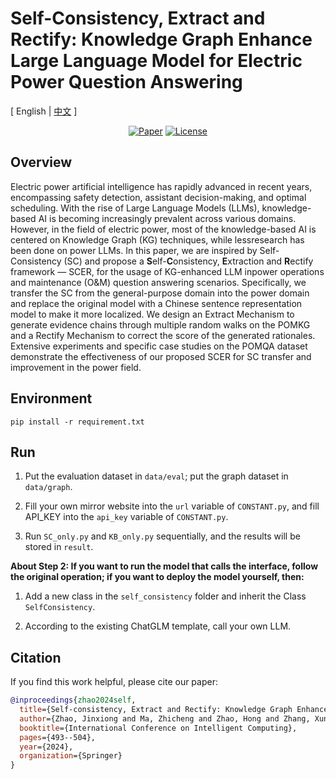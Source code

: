 # Self-Consistency, Extract and Rectify: Knowledge Graph Enhance Large Language Model for Electric Power Question Answering

\[ English | [中文](README_zh.md) \]

<div align="center">

[![Paper](https://img.shields.io/badge/Paper-Springer-red)](https://link.springer.com/chapter/10.1007/978-981-97-5615-5_40) [![License](https://img.shields.io/badge/License-MIT-green.svg)](https://github.com/ForeverMeteor/SCER/blob/main/LICENSE)
</div> 

## Overview

Electric power artificial intelligence has rapidly advanced in recent years, encompassing safety detection, assistant decision-making, and optimal scheduling. With the rise of Large Language Models (LLMs), knowledge-based AI is becoming increasingly prevalent across various domains. However, in the field of electric power, most of the knowledge-based AI is centered on Knowledge Graph (KG) techniques, while lessresearch has been done on power LLMs. In this paper, we are inspired by Self-Consistency (SC) and propose a **S**elf-**C**onsistency, **E**xtraction and **R**ectify framework — SCER, for the usage of KG-enhanced LLM inpower operations and maintenance (O&M) question answering scenarios. Specifically, we transfer the SC from the general-purpose domain into the power domain and replace the original model with a Chinese sentence representation model to make it more localized. We design an Extract Mechanism to generate evidence chains through multiple random walks on the POMKG and a Rectify Mechanism to correct the score of the generated rationales. Extensive experiments and specific case studies on the POMQA dataset demonstrate the effectiveness of our proposed SCER for SC transfer and improvement in the power field.

## Environment

``` pip
pip install -r requirement.txt
```

## Run

1. Put the evaluation dataset in `data/eval`; put the graph dataset in `data/graph`.

2. Fill your own mirror website into the `url` variable of `CONSTANT.py`, and fill API_KEY into the `api_key` variable of `CONSTANT.py`.

3. Run `SC_only.py` and `KB_only.py` sequentially, and the results will be stored in `result`.

**About Step 2: If you want to run the model that calls the interface, follow the original operation; if you want to deploy the model yourself, then:**

1. Add a new class in the `self_consistency` folder and inherit the Class `SelfConsistency`.

2. According to the existing ChatGLM template, call your own LLM.

## Citation

If you find this work helpful, please cite our paper:

```bibtex
@inproceedings{zhao2024self,
  title={Self-consistency, Extract and Rectify: Knowledge Graph Enhance Large Language Model for Electric Power Question Answering},
  author={Zhao, Jinxiong and Ma, Zhicheng and Zhao, Hong and Zhang, Xun and Liu, Qichuan and Zhang, Chentao},
  booktitle={International Conference on Intelligent Computing},
  pages={493--504},
  year={2024},
  organization={Springer}
}
```